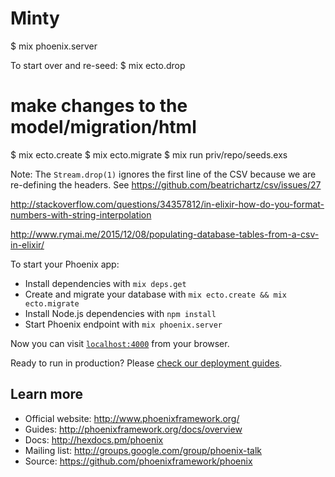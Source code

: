 # Minty

$ mix phoenix.server

To start over and re-seed:
$ mix ecto.drop
# make changes to the model/migration/html
$ mix ecto.create
$ mix ecto.migrate
$ mix run priv/repo/seeds.exs

Note: The `Stream.drop(1)` ignores the first line of the CSV because we are re-defining the headers. See https://github.com/beatrichartz/csv/issues/27

http://stackoverflow.com/questions/34357812/in-elixir-how-do-you-format-numbers-with-string-interpolation

http://www.rymai.me/2015/12/08/populating-database-tables-from-a-csv-in-elixir/

To start your Phoenix app:

  * Install dependencies with `mix deps.get`
  * Create and migrate your database with `mix ecto.create && mix ecto.migrate`
  * Install Node.js dependencies with `npm install`
  * Start Phoenix endpoint with `mix phoenix.server`

Now you can visit [`localhost:4000`](http://localhost:4000) from your browser.

Ready to run in production? Please [check our deployment guides](http://www.phoenixframework.org/docs/deployment).

## Learn more

  * Official website: http://www.phoenixframework.org/
  * Guides: http://phoenixframework.org/docs/overview
  * Docs: http://hexdocs.pm/phoenix
  * Mailing list: http://groups.google.com/group/phoenix-talk
  * Source: https://github.com/phoenixframework/phoenix
